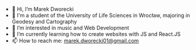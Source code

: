 - 👋 Hi, I’m Marek Dworecki
- 📖 I'm a student of the University of Life Sciences in Wrocław, majoring in Geodesy and Cartography
- 👀 I’m interested in music and Web Development
- 🌱 I’m currently learning how to create websites with JS and React.JS
- 📫 How to reach me: marek.dworecki01@gmail.com

<!---
MDworecki404/MDworecki404 is a ✨ special ✨ repository because its `README.md` (this file) appears on your GitHub profile.
You can click the Preview link to take a look at your changes.
--->
